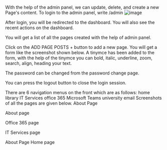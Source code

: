 
With the help of the admin panel, we can update, delete, and create a new Page's content. To login to the admin panel, write /admin
 ![image](https://user-images.githubusercontent.com/129947350/230136419-ad8df931-a0a8-469d-8397-3d9f202aae2a.png)


After login, you will be redirected to the dashboard. You will also see the recent actions on the dashboard.
 

You will get a list of all the pages created with the help of admin panel.
 
Click on the ADD PAGE POSTS + button to add a new page. You will get a form like the screenshot shown below. A tinymce has been added to the form, with the help of the tinymce you can bold, italic, underline, zoom, search, align, heading your text.
 
The password can be changed from the password change page.
 

You can press the logout button to close the login session.
 

There are 6 navigation menus on the front which are as follows:
home
library
IT Services
office 365
Microsoft Teams
university email
Screenshots of all the pages are given below.
About Page
 
About page
 
Office 365 page
 
IT Services page
 

About Page 
Home page
 

